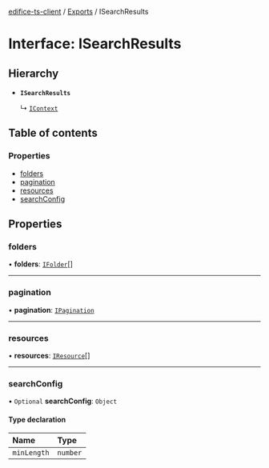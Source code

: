 [edifice-ts-client](../README.md) / [Exports](../modules.md) / ISearchResults

# Interface: ISearchResults

## Hierarchy

- **`ISearchResults`**

  ↳ [`IContext`](IContext.md)

## Table of contents

### Properties

- [folders](ISearchResults.md#folders)
- [pagination](ISearchResults.md#pagination)
- [resources](ISearchResults.md#resources)
- [searchConfig](ISearchResults.md#searchconfig)

## Properties

### folders

• **folders**: [`IFolder`](IFolder.md)[]

___

### pagination

• **pagination**: [`IPagination`](IPagination.md)

___

### resources

• **resources**: [`IResource`](IResource.md)[]

___

### searchConfig

• `Optional` **searchConfig**: `Object`

#### Type declaration

| Name | Type |
| :------ | :------ |
| `minLength` | `number` |

